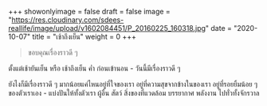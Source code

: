 +++
showonlyimage = false
draft = false
image = "https://res.cloudinary.com/sdees-reallife/image/upload/v1602084451/P_20160225_160318.jpg"
date = "2020-10-07"
title = "เช้าถึงเย็น"
weight = 0
+++
> ขอบคุณเรื่องราวดี ๆ

ตั้งแต่เช้ายันเย็น หรือ เช้าถึงเย็น ค่ำ ก่อนเข้านอน - วันนี้มีเรื่องราวดี ๆ

ยังไงก็มีเรื่องราวดี ๆ มากน้อยแค่ไหนอยู่ที่ใจของเรา อยู่ที่ความสุขจากข้างในของเรา อยู่ที่รอยยิ้มน้อย ๆ ของตัวเราเอง - แบ่งปันให้ทั้งตัวเรา ผู้อื่น สัตว์ สิ่งของที่แวดล้อม บรรยากาศ พลังงาน ไปทั่วทั้งจักรวาล
